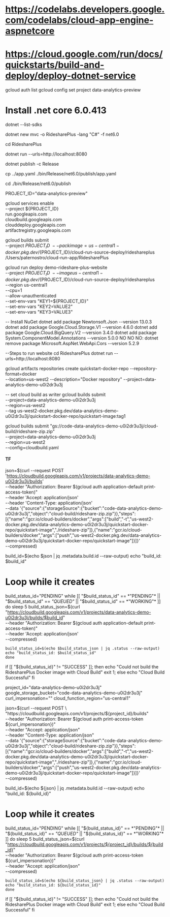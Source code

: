 # https://codelabs.developers.google.com/codelabs/cloud-app-engine-aspnetcore
# https://cloud.google.com/run/docs/quickstarts/build-and-deploy/deploy-dotnet-service

gcloud auth list
gcloud config set project data-analytics-preview

# Install .net core 6.0.413

dotnet --list-sdks

dotnet new mvc -o RidesharePlus -lang "C#" -f net6.0

cd RidesharePlus

dotnet run --urls=http://localhost:8080

dotnet publish -c Release

cp ../app.yaml ./bin/Release/net6.0/publish/app.yaml

cd ./bin/Release/net6.0/publish

PROJECT_ID="data-analytics-preview"

gcloud services enable \
--project ${PROJECT_ID} \
run.googleapis.com \
cloudbuild.googleapis.com \
clouddeploy.googleapis.com \
artifactregistry.googleapis.com

gcloud builds submit \
--project ${PROJECT_ID} \
--pack image=us-central1-docker.pkg.dev/${PROJECT_ID}/cloud-run-source-deploy/rideshareplus \
/Users/paternostro/cloud-run-app/RidesharePlus

gcloud run deploy demo-rideshare-plus-website \
--project ${PROJECT_ID} \
--image us-central1-docker.pkg.dev/${PROJECT_ID}/cloud-run-source-deploy/rideshareplus \
--region us-central1 \
--cpu=1 \
--allow-unauthenticated \
--set-env-vars "KEY1=${PROJECT_ID}" \
--set-env-vars "KEY2=VALUE2" \
--set-env-vars "KEY3=VALUE3"


-- Install NuGet
dotnet add package Newtonsoft.Json --version 13.0.3
dotnet add package Google.Cloud.Storage.V1 --version 4.6.0
dotnet add package Google.Cloud.BigQuery.V2 --version 3.4.0
dotnet add package System.ComponentModel.Annotations --version 5.0.0
NO NO NO: dotnet remove package Microsoft.AspNet.WebApi.Cors --version 5.2.9

--Steps to run website
cd RidesharePlus
dotnet run --urls=http://localhost:8080


gcloud artifacts repositories create quickstart-docker-repo --repository-format=docker     \
--location=us-west2 --description="Docker repository" --project=data-analytics-demo-u0i2dr3u3j

-- set cloud build as writer
gcloud builds submit \
 --project=data-analytics-demo-u0i2dr3u3j \
 --region=us-west2 \
 --tag us-west2-docker.pkg.dev/data-analytics-demo-u0i2dr3u3j/quickstart-docker-repo/quickstart-image:tag1


gcloud builds submit "gs://code-data-analytics-demo-u0i2dr3u3j/cloud-build/rideshare-zip.zip" \
 --project=data-analytics-demo-u0i2dr3u3j \
 --region=us-west2 \
 --config=cloudbuild.yaml 
 
#### TF #####
json=$(curl --request POST \
  'https://cloudbuild.googleapis.com/v1/projects/data-analytics-demo-u0i2dr3u3j/builds' \
  --header "Authorization: Bearer $(gcloud auth application-default print-access-token)" \
  --header 'Accept: application/json' \
  --header 'Content-Type: application/json' \
  --data '{"source":{"storageSource":{"bucket":"code-data-analytics-demo-u0i2dr3u3j","object":"cloud-build/rideshare-zip.zip"}},"steps":[{"name":"gcr.io/cloud-builders/docker","args":["build","-t","us-west2-docker.pkg.dev/data-analytics-demo-u0i2dr3u3j/quickstart-docker-repo/quickstart-image","./rideshare-zip"]},{"name":"gcr.io/cloud-builders/docker","args":["push","us-west2-docker.pkg.dev/data-analytics-demo-u0i2dr3u3j/quickstart-docker-repo/quickstart-image"]}]}' \
  --compressed)

build_id=$(echo $json | jq .metadata.build.id --raw-output)
echo "build_id: $build_id"

# Loop while it creates
build_status_id="PENDING"
while [[ "$build_status_id" == *"PENDING"* || "$build_status_id" == *"QUEUED"* || "$build_status_id" == *"WORKING"* ]]
    do
    sleep 5
    build_status_json=$(curl \
    "https://cloudbuild.googleapis.com/v1/projects/data-analytics-demo-u0i2dr3u3j/builds/$build_id" \
    --header "Authorization: Bearer $(gcloud auth application-default print-access-token)" \
    --header 'Accept: application/json' \
    --compressed)

    build_status_id=$(echo $build_status_json | jq .status --raw-output)
    echo "build_status_id: $build_status_id"
    done

if [[ "${build_status_id}" != "SUCCESS" ]]; 
then
    echo "Could not build the RidesharePlus Docker image with Cloud Build"
    exit 1;
else
    echo "Cloud Build Successful"
fi


project_id="data-analytics-demo-u0i2dr3u3j"
google_storage_bucket="code-data-analytics-demo-u0i2dr3u3j"
curl_impersonation=""
cloud_function_region="us-central1"

json=$(curl --request POST \
  "https://cloudbuild.googleapis.com/v1/projects/${project_id}/builds" \
  --header "Authorization: Bearer $(gcloud auth print-access-token ${curl_impersonation})" \
  --header "Accept: application/json" \
  --header "Content-Type: application/json" \
  --data '{"source":{"storageSource":{"bucket":"code-data-analytics-demo-u0i2dr3u3j","object":"cloud-build/rideshare-zip.zip"}},"steps":[{"name":"gcr.io/cloud-builders/docker","args":["build","-t","us-west2-docker.pkg.dev/data-analytics-demo-u0i2dr3u3j/quickstart-docker-repo/quickstart-image","./rideshare-zip"]},{"name":"gcr.io/cloud-builders/docker","args":["push","us-west2-docker.pkg.dev/data-analytics-demo-u0i2dr3u3j/quickstart-docker-repo/quickstart-image"]}]}' \
  --compressed)

build_id=$(echo ${json} | jq .metadata.build.id --raw-output)
echo "build_id: ${build_id}"

# Loop while it creates
build_status_id="PENDING"
while [[ "${build_status_id}" == *"PENDING"* || "${build_status_id}" == *"QUEUED"* || "${build_status_id}" == *"WORKING"* ]]
    do
    sleep 5
    build_status_json=$(curl \
    "https://cloudbuild.googleapis.com/v1/projects/${project_id}/builds/${build_id}" \
    --header "Authorization: Bearer $(gcloud auth print-access-token ${curl_impersonation})" \
    --header "Accept: application/json" \
    --compressed)

    build_status_id=$(echo ${build_status_json} | jq .status --raw-output)
    echo "build_status_id: ${build_status_id}"
    done

if [[ "${build_status_id}" != "SUCCESS" ]]; 
then
    echo "Could not build the RidesharePlus Docker image with Cloud Build"
    exit 1;
else
    echo "Cloud Build Successful"
fi
